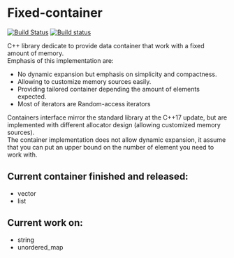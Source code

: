 # Fixed-container
[![Build Status](https://travis-ci.org/Surrog/fixed-container.svg?branch=master)](https://travis-ci.org/Surrog/fixed-container)
[![Build status](https://ci.appveyor.com/api/projects/status/mieyx1cj33ckdgi0?svg=true)](https://ci.appveyor.com/project/Surrog/fixed-container)

C++ library dedicate to provide data container that work with a fixed amount of memory.  
Emphasis of this implementation are:
- No dynamic expansion but emphasis on simplicity and compactness.
- Allowing to customize memory sources easily.
- Providing tailored container depending the amount of elements expected.
- Most of iterators are Random-access iterators   

Containers interface mirror the standard library at the C++17 update, but are implemented with different allocator design (allowing customized memory sources).  
The container implementation does not allow dynamic expansion, it assume that you can put an upper bound on the number of element you need to work with.

## Current container finished and released:
- vector
- list

## Current work on:
- string
- unordered_map
